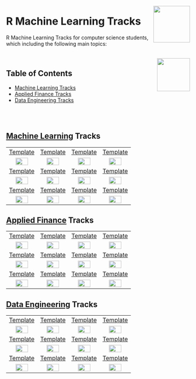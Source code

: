 <img align="right" width="100" src="https://github.com/cs-MohamedAyman/cs-MohamedAyman/blob/main/repos-logos/datacamp.jpg"></img>

# R Machine Learning Tracks
R Machine Learning Tracks for computer science students, which including the following main topics:

<br>
<img align="right" width="90" height="90" src="https://github.com/cs-MohamedAyman/cs-MohamedAyman/blob/main/repos-logos/agenda.jpg">

## Table of Contents
  * [Machine Learning Tracks](#Machine-Learning-Tracks)
  * [Applied Finance Tracks](#Applied-Finance-Tracks)
  * [Data Engineering Tracks](#Data-Engineering-Tracks)

<br><br>

## [Machine Learning](https://github.com/cs-MohamedAyman/eLearning-Platforms/tree/master/DataCamp-Tracks/R-Machine-Learning/Machine-Learning/README.md) Tracks

<table>
    <tbody>
        <tr>
<td align=center width="25%"><a href="https://github.com/cs-MohamedAyman/eLearning-Platforms/tree/master/DataCamp-Tracks/R-Machine-Learning/Machine-Learning/README.md">Template</a></td>
<td align=center width="25%"><a href="https://github.com/cs-MohamedAyman/eLearning-Platforms/tree/master/DataCamp-Tracks/R-Machine-Learning/Machine-Learning/README.md">Template</a></td>
<td align=center width="25%"><a href="https://github.com/cs-MohamedAyman/eLearning-Platforms/tree/master/DataCamp-Tracks/R-Machine-Learning/Machine-Learning/README.md">Template</a></td>
<td align=center width="25%"><a href="https://github.com/cs-MohamedAyman/eLearning-Platforms/tree/master/DataCamp-Tracks/R-Machine-Learning/Machine-Learning/README.md">Template</a></td>
        </tr>
        <tr>
<td align=center width="25%"><img src="https://github.com/cs-MohamedAyman/eLearning-Platforms/tree/master/DataCamp-Tracks/org-logos/r.jpg" width="70%"></img></td>
<td align=center width="25%"><img src="https://github.com/cs-MohamedAyman/eLearning-Platforms/tree/master/DataCamp-Tracks/org-logos/r.jpg" width="70%"></img></td>
<td align=center width="25%"><img src="https://github.com/cs-MohamedAyman/eLearning-Platforms/tree/master/DataCamp-Tracks/org-logos/r.jpg" width="70%"></img></td>
<td align=center width="25%"><img src="https://github.com/cs-MohamedAyman/eLearning-Platforms/tree/master/DataCamp-Tracks/org-logos/r.jpg" width="70%"></img></td>
        </tr>
        <tr>
<td align=center width="25%"><a href="https://github.com/cs-MohamedAyman/eLearning-Platforms/tree/master/DataCamp-Tracks/R-Machine-Learning/Machine-Learning/README.md">Template</a></td>
<td align=center width="25%"><a href="https://github.com/cs-MohamedAyman/eLearning-Platforms/tree/master/DataCamp-Tracks/R-Machine-Learning/Machine-Learning/README.md">Template</a></td>
<td align=center width="25%"><a href="https://github.com/cs-MohamedAyman/eLearning-Platforms/tree/master/DataCamp-Tracks/R-Machine-Learning/Machine-Learning/README.md">Template</a></td>
<td align=center width="25%"><a href="https://github.com/cs-MohamedAyman/eLearning-Platforms/tree/master/DataCamp-Tracks/R-Machine-Learning/Machine-Learning/README.md">Template</a></td>
        </tr>
        <tr>
<td align=center width="25%"><img src="https://github.com/cs-MohamedAyman/eLearning-Platforms/tree/master/DataCamp-Tracks/org-logos/r.jpg" width="70%"></img></td>
<td align=center width="25%"><img src="https://github.com/cs-MohamedAyman/eLearning-Platforms/tree/master/DataCamp-Tracks/org-logos/r.jpg" width="70%"></img></td>
<td align=center width="25%"><img src="https://github.com/cs-MohamedAyman/eLearning-Platforms/tree/master/DataCamp-Tracks/org-logos/r.jpg" width="70%"></img></td>
<td align=center width="25%"><img src="https://github.com/cs-MohamedAyman/eLearning-Platforms/tree/master/DataCamp-Tracks/org-logos/r.jpg" width="70%"></img></td>
        </tr>
        <tr>
<td align=center width="25%"><a href="https://github.com/cs-MohamedAyman/eLearning-Platforms/tree/master/DataCamp-Tracks/R-Machine-Learning/Machine-Learning/README.md">Template</a></td>
<td align=center width="25%"><a href="https://github.com/cs-MohamedAyman/eLearning-Platforms/tree/master/DataCamp-Tracks/R-Machine-Learning/Machine-Learning/README.md">Template</a></td>
<td align=center width="25%"><a href="https://github.com/cs-MohamedAyman/eLearning-Platforms/tree/master/DataCamp-Tracks/R-Machine-Learning/Machine-Learning/README.md">Template</a></td>
<td align=center width="25%"><a href="https://github.com/cs-MohamedAyman/eLearning-Platforms/tree/master/DataCamp-Tracks/R-Machine-Learning/Machine-Learning/README.md">Template</a></td>
        </tr>
        <tr>
<td align=center width="25%"><img src="https://github.com/cs-MohamedAyman/eLearning-Platforms/tree/master/DataCamp-Tracks/org-logos/r.jpg" width="70%"></img></td>
<td align=center width="25%"><img src="https://github.com/cs-MohamedAyman/eLearning-Platforms/tree/master/DataCamp-Tracks/org-logos/r.jpg" width="70%"></img></td>
<td align=center width="25%"><img src="https://github.com/cs-MohamedAyman/eLearning-Platforms/tree/master/DataCamp-Tracks/org-logos/r.jpg" width="70%"></img></td>
<td align=center width="25%"><img src="https://github.com/cs-MohamedAyman/eLearning-Platforms/tree/master/DataCamp-Tracks/org-logos/r.jpg" width="70%"></img></td>
        </tr>
    </tbody>
</table>

## [Applied Finance](https://github.com/cs-MohamedAyman/eLearning-Platforms/tree/master/DataCamp-Tracks/R-Machine-Learning/Applied-Finance/README.md) Tracks

<table>
    <tbody>
        <tr>
<td align=center width="25%"><a href="https://github.com/cs-MohamedAyman/eLearning-Platforms/tree/master/DataCamp-Tracks/R-Machine-Learning/Applied-Finance/README.md">Template</a></td>
<td align=center width="25%"><a href="https://github.com/cs-MohamedAyman/eLearning-Platforms/tree/master/DataCamp-Tracks/R-Machine-Learning/Applied-Finance/README.md">Template</a></td>
<td align=center width="25%"><a href="https://github.com/cs-MohamedAyman/eLearning-Platforms/tree/master/DataCamp-Tracks/R-Machine-Learning/Applied-Finance/README.md">Template</a></td>
<td align=center width="25%"><a href="https://github.com/cs-MohamedAyman/eLearning-Platforms/tree/master/DataCamp-Tracks/R-Machine-Learning/Applied-Finance/README.md">Template</a></td>
        </tr>
        <tr>
<td align=center width="25%"><img src="https://github.com/cs-MohamedAyman/eLearning-Platforms/tree/master/DataCamp-Tracks/org-logos/r.jpg" width="70%"></img></td>
<td align=center width="25%"><img src="https://github.com/cs-MohamedAyman/eLearning-Platforms/tree/master/DataCamp-Tracks/org-logos/r.jpg" width="70%"></img></td>
<td align=center width="25%"><img src="https://github.com/cs-MohamedAyman/eLearning-Platforms/tree/master/DataCamp-Tracks/org-logos/r.jpg" width="70%"></img></td>
<td align=center width="25%"><img src="https://github.com/cs-MohamedAyman/eLearning-Platforms/tree/master/DataCamp-Tracks/org-logos/r.jpg" width="70%"></img></td>
        </tr>
        <tr>
<td align=center width="25%"><a href="https://github.com/cs-MohamedAyman/eLearning-Platforms/tree/master/DataCamp-Tracks/R-Machine-Learning/Applied-Finance/README.md">Template</a></td>
<td align=center width="25%"><a href="https://github.com/cs-MohamedAyman/eLearning-Platforms/tree/master/DataCamp-Tracks/R-Machine-Learning/Applied-Finance/README.md">Template</a></td>
<td align=center width="25%"><a href="https://github.com/cs-MohamedAyman/eLearning-Platforms/tree/master/DataCamp-Tracks/R-Machine-Learning/Applied-Finance/README.md">Template</a></td>
<td align=center width="25%"><a href="https://github.com/cs-MohamedAyman/eLearning-Platforms/tree/master/DataCamp-Tracks/R-Machine-Learning/Applied-Finance/README.md">Template</a></td>
        </tr>
        <tr>
<td align=center width="25%"><img src="https://github.com/cs-MohamedAyman/eLearning-Platforms/tree/master/DataCamp-Tracks/org-logos/r.jpg" width="70%"></img></td>
<td align=center width="25%"><img src="https://github.com/cs-MohamedAyman/eLearning-Platforms/tree/master/DataCamp-Tracks/org-logos/r.jpg" width="70%"></img></td>
<td align=center width="25%"><img src="https://github.com/cs-MohamedAyman/eLearning-Platforms/tree/master/DataCamp-Tracks/org-logos/r.jpg" width="70%"></img></td>
<td align=center width="25%"><img src="https://github.com/cs-MohamedAyman/eLearning-Platforms/tree/master/DataCamp-Tracks/org-logos/r.jpg" width="70%"></img></td>
        </tr>
        <tr>
<td align=center width="25%"><a href="https://github.com/cs-MohamedAyman/eLearning-Platforms/tree/master/DataCamp-Tracks/R-Machine-Learning/Applied-Finance/README.md">Template</a></td>
<td align=center width="25%"><a href="https://github.com/cs-MohamedAyman/eLearning-Platforms/tree/master/DataCamp-Tracks/R-Machine-Learning/Applied-Finance/README.md">Template</a></td>
<td align=center width="25%"><a href="https://github.com/cs-MohamedAyman/eLearning-Platforms/tree/master/DataCamp-Tracks/R-Machine-Learning/Applied-Finance/README.md">Template</a></td>
<td align=center width="25%"><a href="https://github.com/cs-MohamedAyman/eLearning-Platforms/tree/master/DataCamp-Tracks/R-Machine-Learning/Applied-Finance/README.md">Template</a></td>
        </tr>
        <tr>
<td align=center width="25%"><img src="https://github.com/cs-MohamedAyman/eLearning-Platforms/tree/master/DataCamp-Tracks/org-logos/r.jpg" width="70%"></img></td>
<td align=center width="25%"><img src="https://github.com/cs-MohamedAyman/eLearning-Platforms/tree/master/DataCamp-Tracks/org-logos/r.jpg" width="70%"></img></td>
<td align=center width="25%"><img src="https://github.com/cs-MohamedAyman/eLearning-Platforms/tree/master/DataCamp-Tracks/org-logos/r.jpg" width="70%"></img></td>
<td align=center width="25%"><img src="https://github.com/cs-MohamedAyman/eLearning-Platforms/tree/master/DataCamp-Tracks/org-logos/r.jpg" width="70%"></img></td>
        </tr>
    </tbody>
</table>

## [Data Engineering](https://github.com/cs-MohamedAyman/eLearning-Platforms/tree/master/DataCamp-Tracks/R-Machine-Learning/Data-Engineering/README.md) Tracks

<table>
    <tbody>
        <tr>
<td align=center width="25%"><a href="https://github.com/cs-MohamedAyman/eLearning-Platforms/tree/master/DataCamp-Tracks/R-Machine-Learning/Data-Engineering/README.md">Template</a></td>
<td align=center width="25%"><a href="https://github.com/cs-MohamedAyman/eLearning-Platforms/tree/master/DataCamp-Tracks/R-Machine-Learning/Data-Engineering/README.md">Template</a></td>
<td align=center width="25%"><a href="https://github.com/cs-MohamedAyman/eLearning-Platforms/tree/master/DataCamp-Tracks/R-Machine-Learning/Data-Engineering/README.md">Template</a></td>
<td align=center width="25%"><a href="https://github.com/cs-MohamedAyman/eLearning-Platforms/tree/master/DataCamp-Tracks/R-Machine-Learning/Data-Engineering/README.md">Template</a></td>
        </tr>
        <tr>
<td align=center width="25%"><img src="https://github.com/cs-MohamedAyman/eLearning-Platforms/tree/master/DataCamp-Tracks/org-logos/r.jpg" width="70%"></img></td>
<td align=center width="25%"><img src="https://github.com/cs-MohamedAyman/eLearning-Platforms/tree/master/DataCamp-Tracks/org-logos/r.jpg" width="70%"></img></td>
<td align=center width="25%"><img src="https://github.com/cs-MohamedAyman/eLearning-Platforms/tree/master/DataCamp-Tracks/org-logos/r.jpg" width="70%"></img></td>
<td align=center width="25%"><img src="https://github.com/cs-MohamedAyman/eLearning-Platforms/tree/master/DataCamp-Tracks/org-logos/r.jpg" width="70%"></img></td>
        </tr>
        <tr>
<td align=center width="25%"><a href="https://github.com/cs-MohamedAyman/eLearning-Platforms/tree/master/DataCamp-Tracks/R-Machine-Learning/Data-Engineering/README.md">Template</a></td>
<td align=center width="25%"><a href="https://github.com/cs-MohamedAyman/eLearning-Platforms/tree/master/DataCamp-Tracks/R-Machine-Learning/Data-Engineering/README.md">Template</a></td>
<td align=center width="25%"><a href="https://github.com/cs-MohamedAyman/eLearning-Platforms/tree/master/DataCamp-Tracks/R-Machine-Learning/Data-Engineering/README.md">Template</a></td>
<td align=center width="25%"><a href="https://github.com/cs-MohamedAyman/eLearning-Platforms/tree/master/DataCamp-Tracks/R-Machine-Learning/Data-Engineering/README.md">Template</a></td>
        </tr>
        <tr>
<td align=center width="25%"><img src="https://github.com/cs-MohamedAyman/eLearning-Platforms/tree/master/DataCamp-Tracks/org-logos/r.jpg" width="70%"></img></td>
<td align=center width="25%"><img src="https://github.com/cs-MohamedAyman/eLearning-Platforms/tree/master/DataCamp-Tracks/org-logos/r.jpg" width="70%"></img></td>
<td align=center width="25%"><img src="https://github.com/cs-MohamedAyman/eLearning-Platforms/tree/master/DataCamp-Tracks/org-logos/r.jpg" width="70%"></img></td>
<td align=center width="25%"><img src="https://github.com/cs-MohamedAyman/eLearning-Platforms/tree/master/DataCamp-Tracks/org-logos/r.jpg" width="70%"></img></td>
        </tr>
        <tr>
<td align=center width="25%"><a href="https://github.com/cs-MohamedAyman/eLearning-Platforms/tree/master/DataCamp-Tracks/R-Machine-Learning/Data-Engineering/README.md">Template</a></td>
<td align=center width="25%"><a href="https://github.com/cs-MohamedAyman/eLearning-Platforms/tree/master/DataCamp-Tracks/R-Machine-Learning/Data-Engineering/README.md">Template</a></td>
<td align=center width="25%"><a href="https://github.com/cs-MohamedAyman/eLearning-Platforms/tree/master/DataCamp-Tracks/R-Machine-Learning/Data-Engineering/README.md">Template</a></td>
<td align=center width="25%"><a href="https://github.com/cs-MohamedAyman/eLearning-Platforms/tree/master/DataCamp-Tracks/R-Machine-Learning/Data-Engineering/README.md">Template</a></td>
        </tr>
        <tr>
<td align=center width="25%"><img src="https://github.com/cs-MohamedAyman/eLearning-Platforms/tree/master/DataCamp-Tracks/org-logos/r.jpg" width="70%"></img></td>
<td align=center width="25%"><img src="https://github.com/cs-MohamedAyman/eLearning-Platforms/tree/master/DataCamp-Tracks/org-logos/r.jpg" width="70%"></img></td>
<td align=center width="25%"><img src="https://github.com/cs-MohamedAyman/eLearning-Platforms/tree/master/DataCamp-Tracks/org-logos/r.jpg" width="70%"></img></td>
<td align=center width="25%"><img src="https://github.com/cs-MohamedAyman/eLearning-Platforms/tree/master/DataCamp-Tracks/org-logos/r.jpg" width="70%"></img></td>
        </tr>
    </tbody>
</table>
